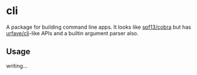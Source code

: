 # cli

A package for building command line apps. It looks like [spf13/cobra](https://github.com/spf13/cobra) but has [urfave/cli](https://github.com/urfave/cli)-like APIs and a builtin argument parser also.

## Usage

writing...